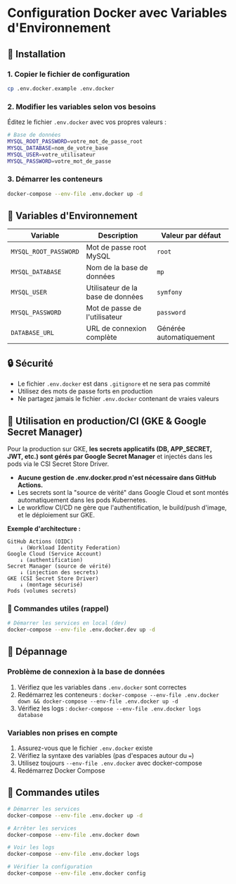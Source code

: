 # Configuration Docker avec Variables d'Environnement

## 🚀 Installation

### 1. Copier le fichier de configuration
```bash
cp .env.docker.example .env.docker
```

### 2. Modifier les variables selon vos besoins
Éditez le fichier `.env.docker` avec vos propres valeurs :

```bash
# Base de données
MYSQL_ROOT_PASSWORD=votre_mot_de_passe_root
MYSQL_DATABASE=nom_de_votre_base
MYSQL_USER=votre_utilisateur
MYSQL_PASSWORD=votre_mot_de_passe
```

### 3. Démarrer les conteneurs
```bash
docker-compose --env-file .env.docker up -d
```

## 🔧 Variables d'Environnement

| Variable | Description | Valeur par défaut |
|----------|-------------|-------------------|
| `MYSQL_ROOT_PASSWORD` | Mot de passe root MySQL | `root` |
| `MYSQL_DATABASE` | Nom de la base de données | `mp` |
| `MYSQL_USER` | Utilisateur de la base de données | `symfony` |
| `MYSQL_PASSWORD` | Mot de passe de l'utilisateur | `password` |
| `DATABASE_URL` | URL de connexion complète | Générée automatiquement |

## 🔒 Sécurité

- Le fichier `.env.docker` est dans `.gitignore` et ne sera pas commité
- Utilisez des mots de passe forts en production
- Ne partagez jamais le fichier `.env.docker` contenant de vraies valeurs

## 🚀 Utilisation en production/CI (GKE & Google Secret Manager)

Pour la production sur GKE, **les secrets applicatifs (DB, APP_SECRET, JWT, etc.) sont gérés par Google Secret Manager** et injectés dans les pods via le CSI Secret Store Driver. 

- **Aucune gestion de .env.docker.prod n'est nécessaire dans GitHub Actions.**
- Les secrets sont la "source de vérité" dans Google Cloud et sont montés automatiquement dans les pods Kubernetes.
- Le workflow CI/CD ne gère que l'authentification, le build/push d'image, et le déploiement sur GKE.

**Exemple d'architecture :**

```
GitHub Actions (OIDC)
    ↓ (Workload Identity Federation)
Google Cloud (Service Account)
    ↓ (authentification)
Secret Manager (source de vérité)
    ↓ (injection des secrets)
GKE (CSI Secret Store Driver)
    ↓ (montage sécurisé)
Pods (volumes secrets)
```

### 📝 Commandes utiles (rappel)

```bash
# Démarrer les services en local (dev)
docker-compose --env-file .env.docker.dev up -d
```

## 🐛 Dépannage

### Problème de connexion à la base de données
1. Vérifiez que les variables dans `.env.docker` sont correctes
2. Redémarrez les conteneurs : `docker-compose --env-file .env.docker down && docker-compose --env-file .env.docker up -d`
3. Vérifiez les logs : `docker-compose --env-file .env.docker logs database`

### Variables non prises en compte
1. Assurez-vous que le fichier `.env.docker` existe
2. Vérifiez la syntaxe des variables (pas d'espaces autour du `=`)
3. Utilisez toujours `--env-file .env.docker` avec docker-compose
4. Redémarrez Docker Compose

## 📝 Commandes utiles

```bash
# Démarrer les services
docker-compose --env-file .env.docker up -d

# Arrêter les services
docker-compose --env-file .env.docker down

# Voir les logs
docker-compose --env-file .env.docker logs

# Vérifier la configuration
docker-compose --env-file .env.docker config
``` 